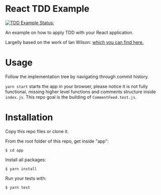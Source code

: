 # React TDD Example

[![TDD Example Status:](https://github.com/LionyxML/react-tdd-example/actions/workflows/github-actions.yml/badge.svg)](https://github.com/LionyxML/react-tdd-example/actions/workflows/github-actions.yml)

An example on how to apply TDD with your React application.

Largelly based on the work of Ian Wilson: [which you can find here.](https://medium.com/free-code-camp/how-to-build-sturdy-react-apps-with-tdd-and-the-react-testing-library-47ad3c5c8e47)

# Usage

Follow the implementation tree by navigating through commit history.

`yarn start` starts the app in your browser, please notice it is not fully
functional, missing higher level functions and comments structure inside
`index.js`. This repo goal is the building of `CommentFeed.test.js`.

# Installation

Copy this repo files or clone it.

From the root folder of this repo, get inside "app":

```
$ cd app
```

Install all packages:

```
$ yarn install
```

Run your tests with:

```
$ yarn test
```
